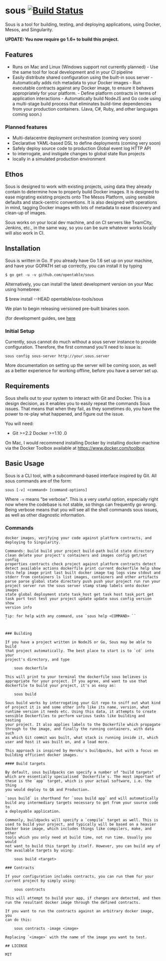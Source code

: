 # sous [![Build Status](https://secure.travis-ci.org/opentable/sous.png?branch=master)](http://travis-ci.org/opentable/sous)

Sous is a tool for building, testing, and deploying applications, using
Docker, Mesos, and Singularity.

**UPDATE: You now require go 1.6+ to build this project.**

## Features

- Runs on Mac and Linux (Windows support not currently planned) -
Use the same tool for local development and in your CI pipeline
- Easily distribute shared configuration using the built-in sous
server - Automatically adds rich metadata to your Docker images - Run
executable contracts against any Docker image, to ensure it behaves
appropriately for your platform. - Define platform contracts in terms of
application interactions - Automatically build NodeJS and Go code using
a multi-stage build process that eliminates build-time dependencies from
your production containers. (Java, C#, Ruby, and other languages coming
soon.)

### Planned features

- Multi-datacentre deployment orchestration (coming very soon)
- Declarative YAML-based DSL to define deployments (coming very soon)
- Safely deploy source code to production Global event log HTTP API
- to interrogate, and instigate changes to global state Run projects
- locally in a simulated production environment

## Ethos

Sous is designed to work with existing projects, using data they already
contain to determine how to properly build Docker images. It is designed
to ease migrating existing projects onto The Mesos Platform, using
sensible defaults and stack-centric conventions. It is also designed
with operations in mind, tagging Docker images with lots of metadata to
ease discovery and clean-up of images.

Sous works on your local dev machine, and on CI servers like TeamCity,
Jenkins, etc., in the same way, so you can be sure whatever works
locally will also work in CI.

## Installation

Sous is written in Go. If you already have Go 1.6 set up on your
machine, and have your GOPATH set up correctly, you can install it by
typing

    $ go get -u -v github.com/opentable/sous

Alternatively, you can install the latest development version on your
Mac using homebrew:

 $ brew install --HEAD opentable/osx-tools/sous

We plan to begin releasing versioned pre-built binaries soon.

(for development guides, see [here](docs/spinning_up.md)

### Initial Setup

Currently, sous cannot do much without a sous server instance to provide
configuration. Therefore, the first command you'll need to issue is:

    sous config sous-server http://your.sous.server

More documentation on setting up the server will be coming soon, as well
as a better experience for working offline, before you have a server set
up.

## Requirements

Sous shells out to your system to interact with Git and Docker. This is
a design decision, as it enables you to easily repeat the commands Sous
issues. That means that when they fail, as they sometimes do, you have
the power to re-play what happened, and figure out the issue.

You will need:

- Git >=2.2 Docker >=1.10                                             .0

On Mac, I would recommend installing Docker by installing docker-machine
via the Docker Toolbox available at https://www.docker.com/toolbox

## Basic Usage

Sous is a CLI tool, with a subcommand-based interface inspired by Git.
All sous commands are of the form:

    sous [-v] <command> [command-options]

Where `-v` means "be verbose". This is a very useful option, especially
right now where the codebase is not stable, so things can frequently go
wrong. Being verbose means that you will see all the shell commands sous
issues, as well as other diagnostic information.

### Commands

```shell $ sous help Sous is a tool to help with building and testing
docker images, verifying your code against platform contracts, and
deploying to Singularity.

Commands: build build your project build-path build state directory
clean delete your project's containers and images config get/set config
properties contracts check project against platform contracts detect
detect available actions dockerfile print current dockerfile help show
this help image print last built docker image tag logs view stdout and
stderr from containers ls list images, containers and other artifacts
parse parse global state directory push push your project run run your
project server run the sous server stamp stamp labels onto docker images
state global deployment state task_host get task host task_port get
task port test test your project update update sous config version show
version info

Tip: for help with any command, use `sous help <COMMAND> ``            `


### Building

If you have a project written in NodeJS or Go, Sous may be able to build
that project automatically. The best place to start is to `cd` into your
project's directory, and type

    sous dockerfile

This will print to your terminal the dockerfile sous believes is
appropriate for your project. If you agree, and want to use that
dockerfile to build your project, it's as easy as:

    sous build

Sous build works by interrogating your Git repo to sniff out what kind
of project it is and some other info like its name, version, what
runtime version it needs etc. Using this data, it attempts to create
sensible Dockerfiles to perform various tasks like building and testing
your project. It also applies labels to the Dockerfile which propagate
through to the image, and finally the running containers, with data such
as which Git commit was built, what stack is running inside it, which
user and host it was built on, and a load more.

This approach is inspired by Heroku's buildpacks, but with a focus on
building efficient docker images.

#### Build targets

By default, sous buildpacks can specify a number of "build targets"
which are essentially specialised `Dockerfile`s. The most important of
these is the `app` target, which is your actual software, i.e. the thing
you would deploy to QA and Production.

`sous build` is shorthand for `sous build app` and will automatically
build any intermediary targets necessary to get from your source code to
a deployable application.

Commonly, buildpacks will specify a `compile` target as well. This is
used to build your project, and typically will be based on a heavier
Docker base image, which includes things like compilers, make, and other
tools which you only need at build time, not run time. Usually you would
not want to build this target by itself. However, you can build any of
the available targets by using:

    sous build <target>

### Contracts

If your configuration includes contracts, you can run them for your
current project by simply using:

    sous contracts

This will attempt to build your app, if changes are detected, and then
run the resultant docker image through the defined contracts.

If you want to run the contracts against an arbitrary docker image, you
can do this:

    sous contracts -image <image>

Replacing `<image>` with the name of the image you want to test.

## LICENSE

MIT
